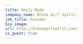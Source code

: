 ```yaml
---
title: Emily Bode
company_name: Brave Girl Spirit
job_title: Founder
bio_image:
url: http://bravegirlspirit.com/
is_guest: true
---
```

